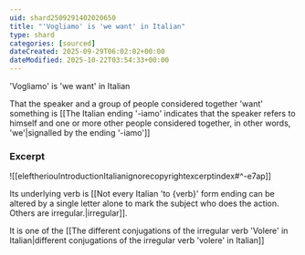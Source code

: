 ```yaml
---
uid: shard2509291402020650
title: "'Vogliamo' is 'we want' in Italian"
type: shard
categories: [sourced]
dateCreated: 2025-09-29T06:02:02+00:00
dateModified: 2025-10-22T03:54:33+00:00
---
```

'Vogliamo' is 'we want' in Italian

 That the speaker and a group of people considered together 'want' something is [[The Italian ending '-iamo' indicates that the speaker refers to himself and one or more other people considered together, in other words, 'we'|signalled by the ending '-iamo']]

### Excerpt
![[eleftheriouIntroductionItalianignorecopyrightexcerptindex#^-e7ap]]

Its underlying verb is [[Not every Italian 'to {verb}' form ending can be altered by a single letter alone to mark the subject who does the action. Others are irregular.|irregular]].

It is one of the [[The different conjugations of the irregular verb 'Volere' in Italian|different conjugations of the irregular verb 'volere' in Italian]]